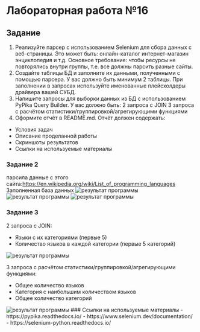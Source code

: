 # Лабораторная работа №16
## Задание
1. Реализуйте парсер с использованием Selenium для сбора данных с веб-страницы. Это может быть:
онлайн-каталог
интернет-магазин
энциклопедия и т.д.
Основное требование: чтобы ресурсы не повторялись внутри группы, т.е. все должны парсить разные сайты.
2. Создайте таблицы БД и заполните их данными, полученными с помощью парсера. У вас должно быть минимум 2 таблицы. При заполнении в запросах используйте именованные плейсхолдеры драйвера вашей СУБД.
3. Напишите запросы для выборки данных из БД с использованием PyPika Query Builder. У вас должно быть:
2 запроса с JOIN
3 запроса с расчётом статистики/группировкой/агрегирующими функциями
4. Оформите отчёт в README.md. Отчёт должен содержать:
- Условия задач
- Описание проделанной работы
- Скриншоты результатов
- Ссылки на используемые материалы
### Задание 2
парсила данные с этого сайта:https://en.wikipedia.org/wiki/List_of_programming_languages
Заполненная база данных
<image src = 2.1.png alt="результат программы">
<image src = 2.2.png alt="результат программы">
<image src = 2.3.png alt="результат программы">

### Задание 3
2 запроса с JOIN:
- Языки с их категориями (первые 5)
- Количество языков в каждой категории (первые 5 категорий)
<image src = 3.1.png alt="результат программы">

3 запроса с расчётом статистики/группировкой/агрегирующими функциями:
- Общее количество языков
- Категория с наибольшим количеством языков
- Общее количество категорий
<image src = 3.2.png alt="результат программы">
### Ссылки на используемые материалы
- https://pypika.readthedocs.io/
- https://www.selenium.dev/documentation/
- https://selenium-python.readthedocs.io/